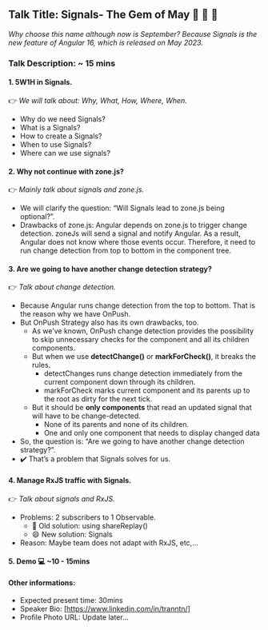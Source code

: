## Talk Title: Signals- The Gem of May :gem: :gem: :gem:
_Why choose this name although now is September? Because Signals is the new feature of Angular 16, which is released on May 2023._
### Talk Description: ~ 15 mins
#### 1.	**5W1H** in Signals.
:point_right: _We will talk about: Why, What, How, Where, When._
  - Why do we need Signals?
  - What is a Signals?
  - How to create a Signals?
  - When to use Signals?
  - Where can we use signals?
#### 2.	Why not continue with zone.js?
:point_right: _Mainly talk about signals and zone.js._
- We will clarify the question: “Will Signals lead to zone.js being optional?”.
- Drawbacks of zone.js: Angular depends on zone.js to trigger change detection. zoneJs will send a signal and notify Angular. As a result, Angular does not know where those events occur. Therefore, it need to run change detection from top to bottom in the component tree.
#### 3.	Are we going to have another change detection strategy?
:point_right: _Talk about change detection._
- Because Angular runs change detection from the top to bottom. That is the reason why we have OnPush. 
- But OnPush Strategy also has its own drawbacks, too.
  - As we’ve known, OnPush change detection provides the possibility to skip unnecessary checks for the component and all its children components.
  - But when we use **detectChange()** or **markForCheck()**, it breaks the rules. 
    - detectChanges runs change detection immediately from the current component down through its children.
    - markForCheck marks current component and its parents up to the root as dirty for the next tick. 
  - But it should be **only components** that read an updated signal that will have to be change-detected.
    - None of its parents and none of its children.
    - One and only one component that needs to display changed data
- So, the question is: “Are we going to have another change detection strategy?”.
- :heavy_check_mark:	 That’s a problem that Signals solves for us.
#### 4.	Manage RxJS traffic with Signals.
:point_right: _Talk about signals and RxJS._
- Problems: 2 subscribers to 1 Observable.
  - :sneezing_face: Old solution: using shareReplay()
  - :smile: New solution: Signals
- Reason: Maybe team does not adapt with RxJS, etc,...
#### 5. Demo :computer: ~10 - 15mins
#### Other informations:
- Expected present time: 30mins
- Speaker Bio: [https://www.linkedin.com/in/tranntn/]
- Profile Photo URL: Update later...
